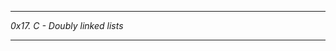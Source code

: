 *****************************************************************************************
*0x17. C - Doubly linked lists*
*********************************************************
